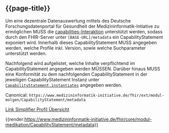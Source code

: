 ## {{page-title}}

Um eine dezentrale Datenauswertung mittels des Deutsche Forschungsdatenportal für Gesundheit der Medizininformatik-Intiative zu ermöglichen MUSS die [capabilities-Interaktion](https://www.hl7.org/fhir/http:html#capabilities) unterstützt werden, sodass durch den FHIR-Server unter ```[BASE-URL]/metadata``` ein CapabilityStatement exponiert wird. Innerhalb dieses CapabilityStatement MUSS angegeben werden, welche Profile inkl. Version, sowie welche Suchparameter unterstützt werden.

Nachfolgend wird aufgelistet, welche Inhalte verpflichtend im CapabilityStatement angegeben werden MÜSSEN. Darüber hinaus MUSS eine Konformität zu dem nachfolgenden CapabilityStatement in der jeweiligen CapabilityStatement Instanz unter [```CapabilityStatement.instantiates```](https://www.hl7.org/fhir/capabilitystatement-definitions.html#CapabilityStatement.instantiates) angegeben werden.

Canonical: ```https://www.medizininformatik-initiative.de/fhir/ext/modul-molgen/CapabilityStatement/metadata```

[Link Simplifier Profil Übersicht](https://simplifier.net/resolve?canonical=https://www.medizininformatik-initiative.de/fhir/core/modul-medikation/CapabilityStatement/metadata&fhirVersion=R4)


{{render:https://www.medizininformatik-initiative.de/fhir/core/modul-medikation/CapabilityStatement/metadata}}